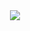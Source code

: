 <div align=center>
  <img src='https://github.com/user-attachments/assets/9863ea62-82f9-4d13-b63f-25a890f53018'>
</div>
